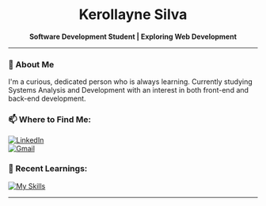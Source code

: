 <h1 align="center">Kerollayne Silva</h1>
<p align="center"><strong>Software Development Student | Exploring Web Development</strong></p>

---

### 🚀 About Me
I'm a curious, dedicated person who is always learning. Currently studying Systems Analysis and Development with an interest in both front-end and back-end development.

### 📫 Where to Find Me:
[![LinkedIn](https://img.shields.io/badge/-LinkedIn-0A66C2?style=for-the-badge&logo=linkedin&logoColor=white)](https://linkedin.com/in/kerollayne-silva-a63432316)  
[![Gmail](https://img.shields.io/badge/-Gmail-D14836?style=for-the-badge&logo=gmail&logoColor=white)](mailto:kerollaynekaren18@gmail.com)

### 🧠 Recent Learnings:
[![My Skills](https://skillicons.dev/icons?i=js,html,css)](https://skillicons.dev)

---
